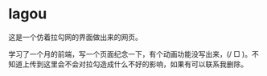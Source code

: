 # lagou
这是一个仿着拉勾网的界面做出来的网页。

学习了一个月的前端，写一个页面纪念一下，有个动画功能没写出来，(/ □ \)。不知道上传到这里会不会对拉勾造成什么不好的影响，如果有可以联系我删除。
